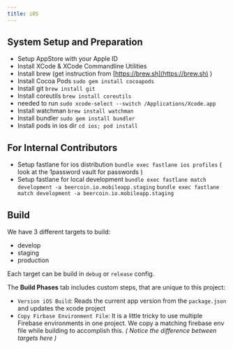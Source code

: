 ```yaml
---
title: iOS
---
```


## System Setup and Preparation

* Setup AppStore with your Apple ID
* Install XCode & XCode Commandline Utilities
* Install brew (get instruction from [https://brew.sh](https://brew.sh) )
* Install Cocoa Pods `sudo gem install cocoapods`
* Install git `brew install git`
* Install coreutils `brew install coreutils`
* needed to run `sudo xcode-select --switch /Applications/Xcode.app`
* Install watchman `brew install watchman`
* Install bundler `sudo gem install bundler`
* Install pods in ios dir `cd ios; pod install`

## For Internal Contributors
* Setup fastlane for ios distribution `bundle exec fastlane ios profiles` ( look at the 1password vault for passwords )
* Setup fastlane for local development `bundle exec fastlane match development -a beercoin.io.mobileapp.staging` `bundle exec fastlane match development -a beercoin.io.mobileapp.staging`

## Build

We have 3 different targets to build: 

* develop
* staging
* production

Each target can be build in `debug` or `release` config.

The __Build Phases__ tab includes custom steps, that are unique to this project:

* `Version iOS Build`: Reads the current app version from the `package.json` and updates the xcode project
* `Copy Firbase Environment File`: It is a little tricky to use multiple Firebase environments in one project. We copy a matching firebase env file while building to accomplish this. _( Notice the difference between targets here )_
